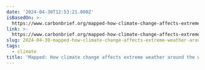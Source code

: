 ```yaml
---
date: '2024-04-30T12:53:21.000Z'
isBasedOn: >-
  https://www.carbonbrief.org/mapped-how-climate-change-affects-extreme-weather-around-the-world/
link: >-
  https://www.carbonbrief.org/mapped-how-climate-change-affects-extreme-weather-around-the-world/
slug: 2024-04-30-mapped-how-climate-change-affects-extreme-weather-around-the-world
tags:
  - climate
title: 'Mapped: How climate change affects extreme weather around the world'
---
```


